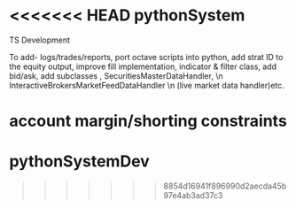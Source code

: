 <<<<<<< HEAD
pythonSystem
============

TS Development

To add-
logs/trades/reports,
port octave scripts into python,
add strat ID to the equity output,
improve fill implementation,
indicator & filter class,
add bid/ask,
add subclasses ,
  SecuritiesMasterDataHandler, \n
  InteractiveBrokersMarketFeedDataHandler \n
  (live market data handler)etc.

account margin/shorting constraints
=======
pythonSystemDev
===============
>>>>>>> 8854d16941f896990d2aecda45b97e4ab3ad37c3
